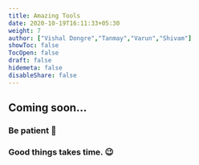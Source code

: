 ```yaml
---
title: Amazing Tools
date: 2020-10-19T16:11:33+05:30
weight: 7
author: ["Vishal Dongre","Tanmay","Varun","Shivam"]
showToc: false
TocOpen: false
draft: false
hidemeta: false
disableShare: false
---
```


## Coming soon...

### Be patient 🙂

### Good things takes time. 😉
